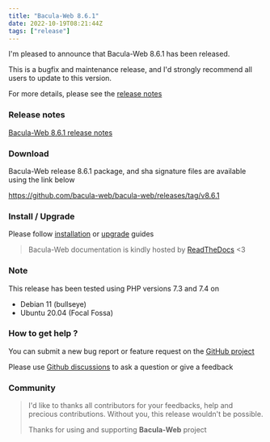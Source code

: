 ```yaml
---
title: "Bacula-Web 8.6.1"
date: 2022-10-19T08:21:44Z
tags: ["release"]
---
```


I'm pleased to announce that Bacula-Web 8.6.1 has been released.

<!--more-->

This is a bugfix and maintenance release, and I'd strongly recommend all users to update to this version.

For more details, please see the [release notes](https://github.com/bacula-web/bacula-web/releases/tag/v8.6.1)

### Release notes

[Bacula-Web 8.6.1 release notes](https://github.com/bacula-web/bacula-web/releases/tag/v8.6.1)

### Download

Bacula-Web release 8.6.1 package, and sha signature files are available using the link below

https://github.com/bacula-web/bacula-web/releases/tag/v8.6.1

### Install / Upgrade

Please follow [installation](https://docs.bacula-web.org/en/latest/02_install/index.html) or [upgrade](https://docs.bacula-web.org/en/latest/02_install/upgrade.html) guides

> Bacula-Web documentation is kindly hosted by [ReadTheDocs](https://readthedocs.org/) <3

### Note

This release has been tested using PHP versions 7.3 and 7.4 on

- Debian 11 (bullseye)
- Ubuntu 20.04 (Focal Fossa)

### How to get help ?

You can submit a new bug report or feature request on the [GitHub project](https://github.com/bacula-web/bacula-web/issues)

Please use [Github discussions](https://github.com/bacula-web/bacula-web/discussions) to ask a question 
or give a feedback

### Community

> I'd like to thanks all contributors for your feedbacks, help and precious contributions.
> Without you, this release wouldn't be possible.
>
> Thanks for using and supporting **Bacula-Web** project
